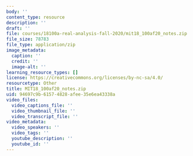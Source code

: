 ```yaml
---
body: ''
content_type: resource
description: ''
draft: ''
file: courses/18100a-real-analysis-fall-2020/mit18_100af20_notes.zip
file_size: 78783
file_type: application/zip
image_metadata:
  caption: ''
  credit: ''
  image-alt: ''
learning_resource_types: []
license: https://creativecommons.org/licenses/by-nc-sa/4.0/
resourcetype: Other
title: MIT18_100af20_notes.zip
uid: 94697c9b-6157-4828-afee-35e6ea43338a
video_files:
  video_captions_file: ''
  video_thumbnail_file: ''
  video_transcript_file: ''
video_metadata:
  video_speakers: ''
  video_tags: ''
  youtube_description: ''
  youtube_id: ''
---
```

